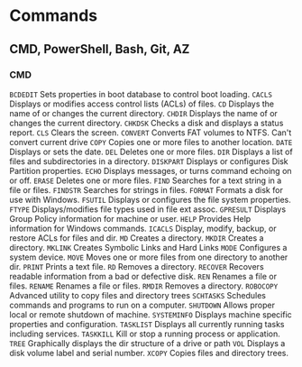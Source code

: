 
# Commands

## CMD, PowerShell, Bash, Git, AZ

### CMD

`BCDEDIT`        Sets properties in boot database to control boot loading.
`CACLS`          Displays or modifies access control lists (ACLs) of files.
`CD`             Displays the name of or changes the current directory.
`CHDIR`          Displays the name of or changes the current directory.
`CHKDSK`         Checks a disk and displays a status report.
`CLS`            Clears the screen.
`CONVERT`        Converts FAT volumes to NTFS. Can't convert current drive
`COPY`           Copies one or more files to another location.
`DATE`           Displays or sets the date.
`DEL`            Deletes one or more files.
`DIR`            Displays a list of files and subdirectories in a directory.
`DISKPART`       Displays or configures Disk Partition properties.
`ECHO`           Displays messages, or turns command echoing on or off.
`ERASE`          Deletes one or more files.
`FIND`           Searches for a text string in a file or files.
`FINDSTR`        Searches for strings in files.
`FORMAT`         Formats a disk for use with Windows.
`FSUTIL`         Displays or configures the file system properties.
`FTYPE`          Displays/modifies file types used in file ext assoc.
`GPRESULT`       Displays Group Policy information for machine or user.
`HELP`           Provides Help information for Windows commands.
`ICACLS`         Display, modify, backup, or restore ACLs for files and dir.
`MD`             Creates a directory.
`MKDIR`          Creates a directory.
`MKLINK`         Creates Symbolic Links and Hard Links
`MODE`           Configures a system device.
`MOVE`           Moves one or more files from one directory to another dir.
`PRINT`          Prints a text file.
`RD`             Removes a directory.
`RECOVER`        Recovers readable information from a bad or defective disk.
`REN`            Renames a file or files.
`RENAME`         Renames a file or files.
`RMDIR`          Removes a directory.
`ROBOCOPY`       Advanced utility to copy files and directory trees
`SCHTASKS`       Schedules commands and programs to run on a computer.
`SHUTDOWN`       Allows proper local or remote shutdown of machine.
`SYSTEMINFO`     Displays machine specific properties and configuration.
`TASKLIST`       Displays all currently running tasks including services.
`TASKKILL`       Kill or stop a running process or application.
`TREE`           Graphically displays the dir structure of a drive or path
`VOL`            Displays a disk volume label and serial number.
`XCOPY`          Copies files and directory trees.